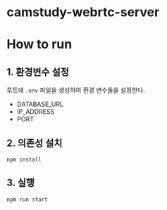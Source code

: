 # camstudy-webrtc-server

# How to run

## 1. 환경변수 설정

루트에 `.env` 파일을 생성하여 환경 변수들을 설정한다.

- DATABASE_URL
- IP_ADDRESS
- PORT

## 2. 의존성 설치

```console
npm install
```

## 3. 실행

```console
npm run start
```
